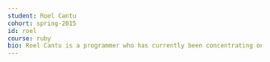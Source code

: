 ```yaml
---
student: Roel Cantu
cohort: spring-2015
id: roel
course: ruby
bio: Roel Cantu is a programmer who has currently been concentrating on Ruby on Rails development.  In his free time, Roel spends most of his time with his wife and kids, listens to rock bands, learns different programming languages, plays the guitar, and enjoys life.
---
```



